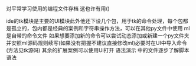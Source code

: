 对平常学习使用的编程文件存档
这也许有用()

ide的tk模块是主要的UI模块此外他还下设几个包，用于tk的命令处理，每个包都是孤立的，包内都是经典的案例和字符串操作方法，可以在其他py文件中使用
ml是自带的命令文件
如果想要添加新的命令可以尝试动态添加或新建一个py文件夹并安照ml源码规则续写(如果没有把握不建议直接修改ml)必要时在UI中导入命令(方法见tk源码)
其余的扩展案例可以使用Ui打开 语法演示 中的文件逐步了解脚本语法
